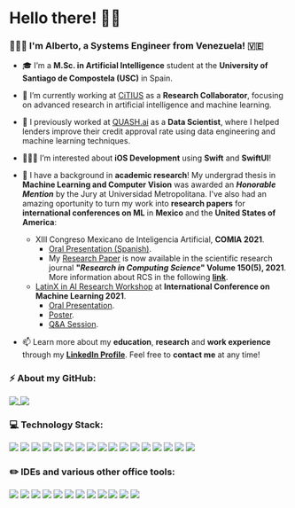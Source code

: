 # Hello there! 👋🏻
### 👨🏻‍🎓 I'm Alberto, a Systems Engineer from Venezuela! 🇻🇪


- 🎓 I’m a **M.Sc. in Artificial Intelligence** student at the **University of Santiago de Compostela (USC)** in Spain.

- 🔭 I’m currently working at [CiTIUS](https://citius.usc.es/) as a **Research Collaborator**, focusing on advanced research in artificial intelligence and machine learning.

- 🔭 I previously worked at [QUASH.ai](https://quash.ai/) as a **Data Scientist**, where I helped lenders improve their credit approval rate using data engineering and machine learning techniques.

- 👨🏻‍💻 I’m interested about **iOS Development** using **Swift** and **SwiftUI**!
  
- 📄 I have a background in **academic research**! My undergrad thesis in **Machine Learning and Computer Vision** was awarded an **_Honorable Mention_** by the Jury at Universidad Metropolitana. I've also had an amazing oportunity to turn my work into **research papers** for **international conferences on ML** in **Mexico** and the **United States of America**: 
  - XIII Congreso Mexicano de Inteligencia Artificial, **COMIA 2021**. 
    - [Oral Presentation (Spanish)](https://m.facebook.com/SMIA.Mexico/videos/21-4-rob%C3%B3tica-y-reconocimiento-de-patrones-3-moderador-gilberto-ochoa/895246394654159/?_rdr).
    - My [Research Paper](https://www.rcs.cic.ipn.mx/2021_150_5/Mask-net_%20Identificacion%20del%20uso%20correcto%20de%20mascarilla%20mediante%20vision%20por%20computador.pdf) is now available in the scientific research journal **"_Research in Computing Science_" Volume 150(5), 2021**. More information about RCS in the following **[link](https://www.rcs.cic.ipn.mx)**.
  - [LatinX in AI Research Workshop](https://research.latinxinai.org/papers/icml/2021/pdf/paper_12.pdf) at **International Conference on Machine Learning 2021**.
    - [Oral Presentation](https://www.youtube.com/watch?v=nwK7eNK0auc&list=PLFHvi5sdWF5VqqqQvVC5SuBY7ecSgqequ&index=16&ab_channel=LatinXinAI).
    - [Poster](https://research.latinxinai.org/papers/icml/2021/png/poster_12.png).
    - [Q&A Session](https://youtu.be/XhjK9DxFh_Q?t=289).

- 📫 Learn more about my **education**, **research** and **work experience** through my **[LinkedIn Profile](https://www.linkedin.com/in/alberto-landi-corti%C3%B1as-269b8111a/?locale=en_US)**. Feel free to **contact me** at any time!


### ⚡ About my GitHub:
<a href="https://github.com/anuraghazra/github-readme-stats">
  <img align="top" src="https://github-readme-stats.vercel.app/api?username=AlbertLandi&show_icons=true&count_private=true&hide=stars,issues" />
</a>

<a href="https://github.com/anuraghazra/github-readme-stats">
  <img align="top" src="https://github-readme-stats.vercel.app/api/top-langs/?username=AlbertLandi&layout=compact" />
</a>


### 💻 Technology Stack:
<p align="left"> 
  <img src="https://img.shields.io/badge/Swift-FA7343?style=for-the-badge&logo=swift&logoColor=white" />
  <img src="https://img.shields.io/badge/Python-FFD43B?style=for-the-badge&logo=python&logoColor=blue" />
  <img src="https://img.shields.io/badge/TensorFlow-FF6F00?style=for-the-badge&logo=TensorFlow&logoColor=white" />
  <img src="https://img.shields.io/badge/PyTorch-EE4C2C?style=for-the-badge&logo=PyTorch&logoColor=white" />
  <img src="https://img.shields.io/badge/Numpy-777BB4?style=for-the-badge&logo=numpy&logoColor=white" />
  <img src="https://img.shields.io/badge/Pandas-2C2D72?style=for-the-badge&logo=pandas&logoColor=white" />
  <img src="https://img.shields.io/badge/scikit_learn-F7931E?style=for-the-badge&logo=scikit-learn&logoColor=white" />
  <img src="https://img.shields.io/badge/Keras-D00000?style=for-the-badge&logo=Keras&logoColor=white" />
  <img src="https://img.shields.io/badge/Java-ED8B00?style=for-the-badge&logo=java&logoColor=white" />
  <img src="https://img.shields.io/badge/C-00599C?style=for-the-badge&logo=c&logoColor=white" />
  <img src="https://img.shields.io/badge/C%2B%2B-00599C?style=for-the-badge&logo=c%2B%2B&logoColor=white" />
  <img src="https://img.shields.io/badge/HTML5-E34F26?style=for-the-badge&logo=html5&logoColor=white" />
  <img src="https://img.shields.io/badge/CSS3-1572B6?style=for-the-badge&logo=css3&logoColor=white" />
  <img src="https://img.shields.io/badge/JavaScript-323330?style=for-the-badge&logo=javascript&logoColor=F7DF1E" />
  <img src="https://img.shields.io/badge/MySQL-005C84?style=for-the-badge&logo=mysql&logoColor=white" />
  <img src="https://img.shields.io/badge/GitHub-100000?style=for-the-badge&logo=github&logoColor=white" />
  <img src="https://img.shields.io/badge/LaTeX-47A141?style=for-the-badge&logo=LaTeX&logoColor=white" />
</p>

### ✏️ IDEs and various other office tools:
<p align="left"> 
  <img src="https://img.shields.io/badge/Xcode-007ACC?style=for-the-badge&logo=Xcode&logoColor=white" />
  <img src="https://img.shields.io/badge/Visual_Studio_Code-0078D4?style=for-the-badge&logo=visual%20studio%20code&logoColor=white" />
  <img src="https://img.shields.io/badge/Colab-F9AB00?style=for-the-badge&logo=googlecolab&color=525252" />
  <img src="https://img.shields.io/badge/apache%20netbeans-1B6AC6?style=for-the-badge&logo=apache%20netbeans%20IDE&logoColor=white" />
  <img src="https://img.shields.io/badge/Figma-F24E1E?style=for-the-badge&logo=figma&logoColor=white" />
  <img src="https://img.shields.io/badge/Canva-%2300C4CC.svg?&style=for-the-badge&logo=Canva&logoColor=white" />
  <img src="https://img.shields.io/badge/Overleaf-47A141?style=for-the-badge&logo=Overleaf&logoColor=white" />
  <img src="https://img.shields.io/badge/Microsoft_Office-D83B01?style=for-the-badge&logo=microsoft-office&logoColor=white" />
  <img src="https://img.shields.io/badge/Trello-0052CC?style=for-the-badge&logo=trello&logoColor=white" />
  <img src="https://img.shields.io/badge/Slack-4A154B?style=for-the-badge&logo=slack&logoColor=white" />
  <img src="https://img.shields.io/badge/Google%20Meet-00897B?style=for-the-badge&logo=google-meet&logoColor=white" />
  <img src="https://img.shields.io/badge/Zoom-2D8CFF?style=for-the-badge&logo=zoom&logoColor=white" />
</p>

<!--
### 🖥 OSs:
<p align="left"> 
  <img src="https://img.shields.io/badge/mac%20os-000000?style=for-the-badge&logo=apple&logoColor=white" />
  <img src="https://img.shields.io/badge/iOS-000000?style=for-the-badge&logo=ios&logoColor=white" />
  <img src="https://img.shields.io/badge/Windows-0078D6?style=for-the-badge&logo=windows&logoColor=white" />
  <img src="https://img.shields.io/badge/Ubuntu-E95420?style=for-the-badge&logo=ubuntu&logoColor=white" />
</p>
-->


<!--
**AlbertLandi/AlbertLandi** is a ✨ _special_ ✨ repository because its `README.md` (this file) appears on your GitHub profile.

Here are some ideas to get you started:

- 🔭 I’m currently working on ...
- 🌱 I’m currently learning ...
- 👯 I’m looking to collaborate on ...
- 🤔 I’m looking for help with ...
- 💬 Ask me about ...
- 📫 How to reach me: ...
- 😄 Pronouns: ...
- ⚡ Fun fact: ...
-->
